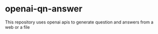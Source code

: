 # openai-qn-answer
This repository uses openai apis to generate question and answers from a web or a file
